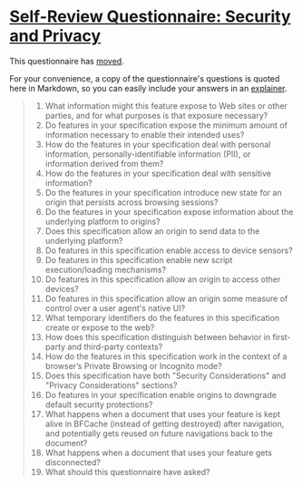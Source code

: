 # [Self-Review Questionnaire: Security and Privacy](https://w3ctag.github.io/security-questionnaire/)

This questionnaire has [moved](https://w3ctag.github.io/security-questionnaire/).

For your convenience, a copy of the questionnaire's questions is quoted here in Markdown, so you can easily include your answers in an [explainer](https://github.com/w3ctag/w3ctag.github.io/blob/master/explainers.md).

> 01.  What information might this feature expose to Web sites or other parties,
>      and for what purposes is that exposure necessary?
> 02.  Do features in your specification expose the minimum amount of information
>      necessary to enable their intended uses?
> 03.  How do the features in your specification deal with personal information,
>      personally-identifiable information (PII), or information derived from
>      them?
> 04.  How do the features in your specification deal with sensitive information?
> 05.  Do the features in your specification introduce new state for an origin
>      that persists across browsing sessions?
> 06.  Do the features in your specification expose information about the
>      underlying platform to origins?
> 07.  Does this specification allow an origin to send data to the underlying
>      platform?
> 08.  Do features in this specification enable access to device sensors?
> 09.  Do features in this specification enable new script execution/loading
>      mechanisms?
> 10.  Do features in this specification allow an origin to access other devices?
> 11.  Do features in this specification allow an origin some measure of control over
>      a user agent's native UI?
> 12.  What temporary identifiers do the features in this specification create or
>      expose to the web?
> 13.  How does this specification distinguish between behavior in first-party and
>      third-party contexts?
> 14.  How do the features in this specification work in the context of a browser’s
>      Private Browsing or Incognito mode?
> 15.  Does this specification have both "Security Considerations" and "Privacy
>      Considerations" sections?
> 16.  Do features in your specification enable origins to downgrade default
>      security protections?
> 17.  What happens when a document that uses your feature is kept alive in BFCache
>      (instead of getting destroyed) after navigation, and potentially gets reused
>      on future navigations back to the document?
> 18.  What happens when a document that uses your feature gets disconnected?
> 19.  What should this questionnaire have asked?
